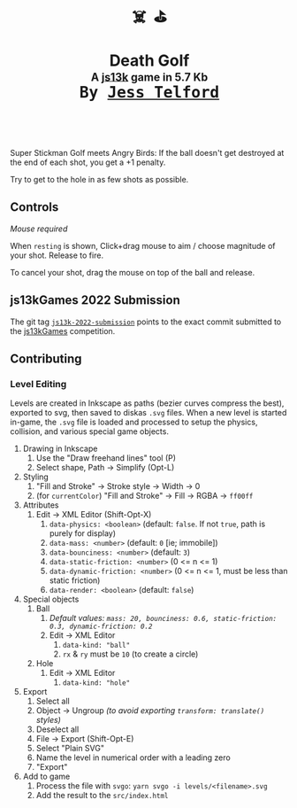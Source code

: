 <div align="center">
  <h1>
    ☠️&nbsp;&nbsp;⛳
    <br>
    <br>
    Death Golf
    <br>
    <sup><sub>A <a href="https://js13kgames.com">js13k</a> game in 5.7 Kb</sub></sup>
    <br>
    <kbd>By <a href="https://github.com/jesstelford">Jess Telford</a></kbd>
    <br>
    <br>
  </h1>
  <br>
</div>

Super Stickman Golf meets Angry Birds: If the ball doesn't get destroyed at the end of each shot, you get a +1 penalty.

Try to get to the hole in as few shots as possible.

## Controls

_Mouse required_

When `resting` is shown, Click+drag mouse to aim / choose magnitude of your shot. Release to fire.

To cancel your shot, drag the mouse on top of the ball and release.

## js13kGames 2022 Submission

The git tag [`js13k-2022-submission`](https://github.com/jesstelford/death-golf/tree/js13k-2022-submission) points to the exact commit submitted to the [js13kGames](https://github.com/jesstelford/death-golf/tree/js13k-2022-submission) competition.

## Contributing

### Level Editing

Levels are created in Inkscape as paths (bezier curves compress the best),
exported to svg, then saved to diskas `.svg` files. When a new level is started
in-game, the `.svg` file is loaded and processed to setup the physics,
collision, and various special game objects.

1. Drawing in Inkscape
   1. Use the "Draw freehand lines" tool (P)
   1. Select shape, Path -> Simplify (Opt-L)
1. Styling
   1. "Fill and Stroke" -> Stroke style -> Width -> 0
   1. (for `currentColor`) "Fill and Stroke" -> Fill -> RGBA -> `ff00ff`
1. Attributes
   1. Edit -> XML Editor (Shift-Opt-X)
      1. `data-physics: <boolean>` (default: `false`. If not `true`, path is purely
         for display)
      1. `data-mass: <number>` (default: `0` [ie; immobile])
      1. `data-bounciness: <number>` (default: `3`)
      1. `data-static-friction: <number>` (0 <= n <= 1)
      1. `data-dynamic-friction: <number>` (0 <= n <= 1, must be less than
         static friction)
      1. `data-render: <boolean>` (default: `false`)
1. Special objects
   1. Ball
      1. _Default values: `mass: 20, bounciness: 0.6, static-friction: 0.3, dynamic-friction: 0.2`_
      1. Edit -> XML Editor
         1. `data-kind: "ball"`
         1. `rx` & `ry` must be `10` (to create a circle)
   1. Hole
      1. Edit -> XML Editor
         1. `data-kind: "hole"`
1. Export
   1. Select all
   1. Object -> Ungroup _(to avoid exporting `transform: translate()` styles)_
   1. Deselect all
   1. File -> Export (Shift-Opt-E)
   1. Select "Plain SVG"
   1. Name the level in numerical order with a leading zero
   1. "Export"
1. Add to game
   1. Process the file with `svgo`: `yarn svgo -i levels/<filename>.svg`
   1. Add the result to the `src/index.html`
